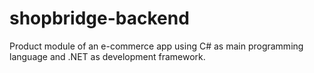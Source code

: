 # shopbridge-backend
Product module of an e-commerce app using C# as main programming language and .NET as development framework.
